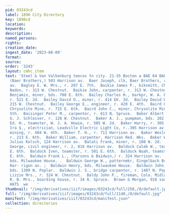 ```yaml
---
pid: 03243cd
label: 1890 City Directory
key: 1890cd
location: 
keywords: 
description: 
named_persons: 
rights: 
creation_date: 
ingest_date: '2023-08-09'
format: 
source: 
order: '3243'
layout: cmhc_item
text: 'Steel & Van Valkenburg teecos tn city. 21-35 Bocton a BAE 64 BAL  Baer Isaac,
  (Baer Brothers,) 503 Harrison av.  Baer Joseph, clk, Baer Brothers, r. 425 Harrison
  av.  Bagley E. W. Mrs., r. 207 E. 7th.  Baikie James P., biksmith, Chamberlain &
  Nadon, r. 313 W. Chestnut.  Baikie John, carpenter, r. 313 W. Chestnut.  Bailey
  Benjamin, miner, bds. 708 E. 6th.  Bailey Charles H., barkpr, W. A. Polkinghorn,
  r. 521 E. 2d.  Bailey David O., miner, r. 414 EK. 3d.  Bailey David W., mining r.
  215 W. Chestnut.  Bailey George E., engineer, r. 420 E. 4th.  Baird Henry R., miner,
  Chrysolite Mine, r. 715 E. 6th.  Baird John C., miner, Chrysolite Mine, r. 707 E.
  5th.  Baisinger Peter M., carpenter, r. 613 N. Spruce.  Baker Albert M., teamster,
  G. J. Schlosser, r. 128 W. Chestnut.  Baker A. J., pumpman, bds. 202 EK. 3d.  Baker
  Ed. H., teamster, W. J. A. Howie, r. 505 W. 2d.  Baker Harry, r. 305 Harrison av.  Baker
  Ira §., electrician, Leadville Electric Light Co, r..305 Harrison av.  Baker Philip,
  mining, r. 404 W. 4th.  Baker T. H., r. 711 Harrison av.  Baker Wesley, carpenter,
  r. 213 E. 6th.  Baker William, carpenter, Harrison Red. Wks.  Baker William, porter,
  Julius Kolsch, 124 Harrison av.  Balati Frank, miner, r. 108 W. 2d.  Balderston
  George, civil engineer, r. 2, 816 Harrison av.  Baldock Caleb W., teamster, r. 501
  E. 6th.  Baldock Iven, teamster, r. 501 E. 6th.  Baldock Noah, teamster, r. 501
  E. 6th.  Baldwin Frank L., (Parsons & Baidwin,) r. 324 Harrison av.  Baldwin F.,
  bds. Milwaukee House. .  Baldwin George W., patternmkr, Eingelbach Bros, r. 210
  Har- rigon av. ;  Baldwin Henry, bds. Milwaukee House.  Baldwin John, carpenter,
  bds. 1309 N. Poplar.  Baldwin J. S., bridge carpenter, r. 1407 N. Poplar.  Baldwin
  Lizzie Mrs., r. 324 W. Chestnut.  Baldy John P., fireman, Colo. Midland Ry.  Ball
  R. B. Mrs., boarding house, r. 34 8. Spruce.  Brown & Morgan, 918 sacrison ve. DUNLAP
  HATS  we    '
thumbnail: "/img/derivatives/iiif/images/03243cd/full/250,/0/default.jpg"
full: "/img/derivatives/iiif/images/03243cd/full/1140,/0/default.jpg"
manifest: "/img/derivatives/iiif/03243cd/manifest.json"
collection: directories
---
```

